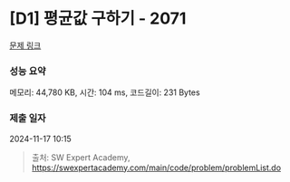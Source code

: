 # [D1] 평균값 구하기 - 2071 

[문제 링크](https://swexpertacademy.com/main/code/problem/problemDetail.do?contestProbId=AV5QRnJqA5cDFAUq) 

### 성능 요약

메모리: 44,780 KB, 시간: 104 ms, 코드길이: 231 Bytes

### 제출 일자

2024-11-17 10:15



> 출처: SW Expert Academy, https://swexpertacademy.com/main/code/problem/problemList.do